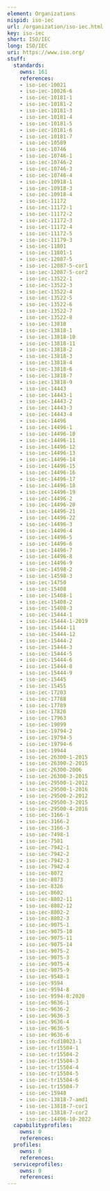 ```yaml
---
element: Organizations
nispid: iso-iec
url: /organization/iso-iec.html
key: iso-iec
short: ISO/IEC
long: ISO/IEC
uri: https://www.iso.org/
stuff:
  standards:
    owns: 161
    references:
    - iso-iec-10021
    - iso-iec-10026-6
    - iso-iec-10181-1
    - iso-iec-10181-2
    - iso-iec-10181-3
    - iso-iec-10181-4
    - iso-iec-10181-5
    - iso-iec-10181-6
    - iso-iec-10181-7
    - iso-iec-10589
    - iso-iec-10746
    - iso-iec-10746-1
    - iso-iec-10746-2
    - iso-iec-10746-3
    - iso-iec-10746-4
    - iso-iec-10918-1
    - iso-iec-10918-3
    - iso-iec-10918-4
    - iso-iec-11172
    - iso-iec-11172-1
    - iso-iec-11172-2
    - iso-iec-11172-3
    - iso-iec-11172-4
    - iso-iec-11172-5
    - iso-iec-11179-3
    - iso-iec-11801
    - iso-iec-11801-1
    - iso-iec-12087-5
    - iso-iec-12087-5-cor1
    - iso-iec-12087-5-cor2
    - iso-iec-13522-1
    - iso-iec-13522-3
    - iso-iec-13522-4
    - iso-iec-13522-5
    - iso-iec-13522-6
    - iso-iec-13522-7
    - iso-iec-13522-8
    - iso-iec-13818
    - iso-iec-13818-1
    - iso-iec-13818-10
    - iso-iec-13818-11
    - iso-iec-13818-2
    - iso-iec-13818-3
    - iso-iec-13818-4
    - iso-iec-13818-6
    - iso-iec-13818-7
    - iso-iec-13818-9
    - iso-iec-14443
    - iso-iec-14443-1
    - iso-iec-14443-2
    - iso-iec-14443-3
    - iso-iec-14443-4
    - iso-iec-14496
    - iso-iec-14496-1
    - iso-iec-14496-10
    - iso-iec-14496-11
    - iso-iec-14496-12
    - iso-iec-14496-13
    - iso-iec-14496-14
    - iso-iec-14496-15
    - iso-iec-14496-16
    - iso-iec-14496-17
    - iso-iec-14496-18
    - iso-iec-14496-19
    - iso-iec-14496-2
    - iso-iec-14496-20
    - iso-iec-14496-21
    - iso-iec-14496-22
    - iso-iec-14496-3
    - iso-iec-14496-4
    - iso-iec-14496-5
    - iso-iec-14496-6
    - iso-iec-14496-7
    - iso-iec-14496-8
    - iso-iec-14496-9
    - iso-iec-14598-2
    - iso-iec-14598-3
    - iso-iec-14750
    - iso-iec-15408
    - iso-iec-15408-1
    - iso-iec-15408-2
    - iso-iec-15408-3
    - iso-iec-15444-1
    - iso-iec-15444-1-2019
    - iso-iec-15444-11
    - iso-iec-15444-12
    - iso-iec-15444-2
    - iso-iec-15444-3
    - iso-iec-15444-5
    - iso-iec-15444-6
    - iso-iec-15444-8
    - iso-iec-15444-9
    - iso-iec-15445
    - iso-iec-15455
    - iso-iec-17203
    - iso-iec-17788
    - iso-iec-17789
    - iso-iec-17826
    - iso-iec-17963
    - iso-iec-19099
    - iso-iec-19794-2
    - iso-iec-19794-5
    - iso-iec-19794-6
    - iso-iec-19944
    - iso-iec-26300-1-2015
    - iso-iec-26300-2-2015
    - iso-iec-26300-2006
    - iso-iec-26300-3-2015
    - iso-iec-29500-1-2012
    - iso-iec-29500-1-2016
    - iso-iec-29500-2-2012
    - iso-iec-29500-3-2015
    - iso-iec-29500-4-2016
    - iso-iec-3166-1
    - iso-iec-3166-2
    - iso-iec-3166-3
    - iso-iec-7498-1
    - iso-iec-7501
    - iso-iec-7942-1
    - iso-iec-7942-2
    - iso-iec-7942-3
    - iso-iec-7942-4
    - iso-iec-8072
    - iso-iec-8073
    - iso-iec-8326
    - iso-iec-8602
    - iso-iec-8802-11
    - iso-iec-8802-12
    - iso-iec-8802-2
    - iso-iec-8802-3
    - iso-iec-9075-1
    - iso-iec-9075-10
    - iso-iec-9075-11
    - iso-iec-9075-14
    - iso-iec-9075-2
    - iso-iec-9075-3
    - iso-iec-9075-4
    - iso-iec-9075-9
    - iso-iec-9548-1
    - iso-iec-9594
    - iso-iec-9594-8
    - iso-iec-9594-8:2020
    - iso-iec-9636-1
    - iso-iec-9636-2
    - iso-iec-9636-3
    - iso-iec-9636-4
    - iso-iec-9636-5
    - iso-iec-9636-6
    - iso-iec-fcd18023-1
    - iso-iec-tr15504-1
    - iso-iec-tr15504-2
    - iso-iec-tr15504-3
    - iso-iec-tr15504-4
    - iso-iec-tr15504-5
    - iso-iec-tr15504-6
    - iso-iec-tr15504-7
    - iso-iec-15948
    - iso-iec-13818-7-amd1
    - iso-iec-13818-7-cor1
    - iso-iec-13818-7-cor2
    - iso-iec-14496-10-2022
  capabilityprofiles:
    owns: 0
    references:
  profiles:
    owns: 0
    references:
  serviceprofiles:
    owns: 0
    references:
---
```


